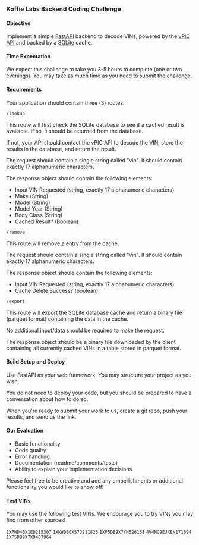 ### Koffie Labs Backend Coding Challenge

#### Objective

Implement a simple [FastAPI](https://fastapi.tiangolo.com) backend to decode VINs, powered by the [vPIC API](https://vpic.nhtsa.dot.gov/api/) and backed by a [SQLite](https://www.sqlite.org/index.html) cache.

#### Time Expectation

We expect this challenge to take you 3-5 hours to complete (one or two evenings). You may take as much time as you need to submit the challenge.

#### Requirements

Your application should contain three (3) routes:

`/lookup`

This route will first check the SQLite database to see if a cached result is available. If so, it should be returned
from the database.

If not, your API should contact the vPIC API to decode the VIN, store the results in the database, and return the
result.

The request should contain a single string called "vin". It should contain exactly 17 alphanumeric characters.

The response object should contain the following elements:

- Input VIN Requested (string, exactly 17 alphanumeric characters)
- Make (String)
- Model (String)
- Model Year (String)
- Body Class (String)
- Cached Result? (Boolean)

`/remove`

This route will remove a entry from the cache.

The request should contain a single string called "vin". It should contain exactly 17 alphanumeric characters.

The response object should contain the following elements:

- Input VIN Requested (string, exactly 17 alphanumeric characters)
- Cache Delete Success? (boolean)

`/export`

This route will export the SQLite database cache and return a binary file (parquet format) containing the data in the
cache.

No additional input/data should be required to make the request.

The response object should be a binary file downloaded by the client containing all currently 
cached VINs in a table stored in parquet format.

#### Build Setup and Deploy

Use FastAPI as your web framework. You may structure your project as you wish.

You do not need to deploy your code, but you should be prepared to have a conversation about how to do so.

When you're ready to submit your work to us, create a git repo, push your results, and send us the link.

#### Our Evaluation

- Basic functionality
- Code quality
- Error handling
- Documentation (readme/comments/tests)
- Ability to explain your implementation decisions

Please feel free to be creative and add any embellishments or additional functionality you would like to show off!

#### Test VINs

You may use the following test VINs. We encourage you to try VINs you may find from other sources!

`1XPWD40X1ED215307`
`1XKWDB0X57J211825`
`1XP5DB9X7YN526158`
`4V4NC9EJXEN171694`
`1XP5DB9X7XD487964`
